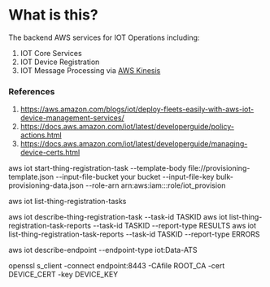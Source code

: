# What is this?

The backend AWS services for IOT Operations including:

1. IOT Core Services
2. IOT Device Registration
3. IOT Message Processing via [AWS Kinesis](https://aws.amazon.com/kinesis/)

### References
1. https://aws.amazon.com/blogs/iot/deploy-fleets-easily-with-aws-iot-device-management-services/
2. https://docs.aws.amazon.com/iot/latest/developerguide/policy-actions.html
3. https://docs.aws.amazon.com/iot/latest/developerguide/managing-device-certs.html

aws iot start-thing-registration-task --template-body file://provisioning-template.json --input-file-bucket your bucket --input-file-key bulk-provisioning-data.json --role-arn arn:aws:iam:::role/iot_provision

aws iot list-thing-registration-tasks

aws iot describe-thing-registration-task --task-id TASKID
aws iot list-thing-registration-task-reports --task-id TASKID --report-type RESULTS
aws iot list-thing-registration-task-reports --task-id TASKID --report-type ERRORS


aws iot describe-endpoint --endpoint-type iot:Data-ATS


openssl s_client -connect endpoint:8443 -CAfile ROOT_CA -cert DEVICE_CERT -key DEVICE_KEY
